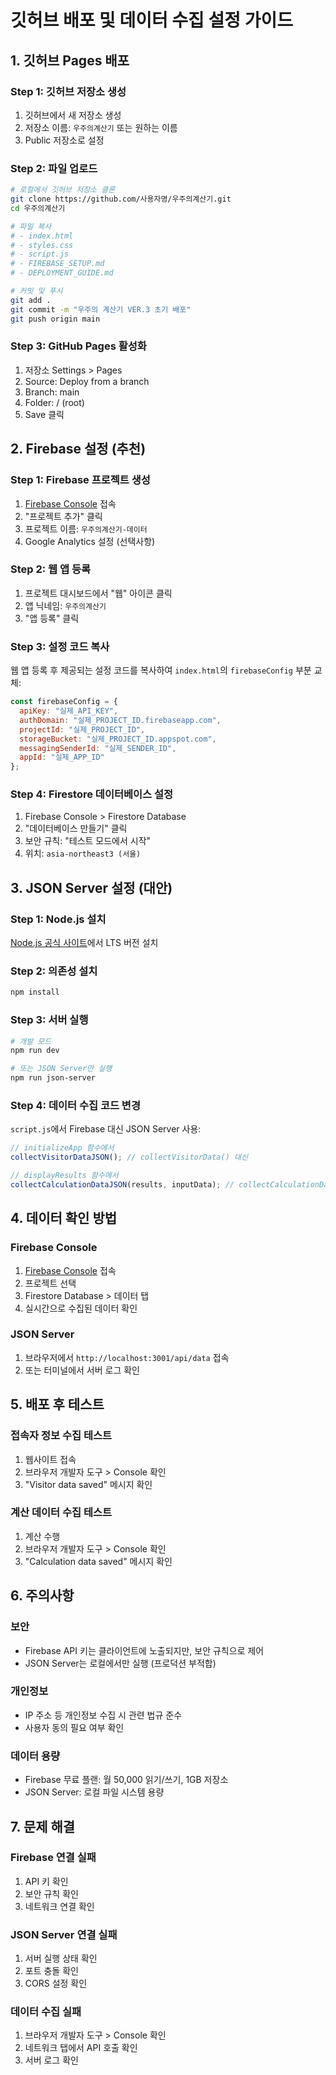 # 깃허브 배포 및 데이터 수집 설정 가이드

## 1. 깃허브 Pages 배포

### Step 1: 깃허브 저장소 생성
1. 깃허브에서 새 저장소 생성
2. 저장소 이름: `우주의계산기` 또는 원하는 이름
3. Public 저장소로 설정

### Step 2: 파일 업로드
```bash
# 로컬에서 깃허브 저장소 클론
git clone https://github.com/사용자명/우주의계산기.git
cd 우주의계산기

# 파일 복사
# - index.html
# - styles.css
# - script.js
# - FIREBASE_SETUP.md
# - DEPLOYMENT_GUIDE.md

# 커밋 및 푸시
git add .
git commit -m "우주의 계산기 VER.3 초기 배포"
git push origin main
```

### Step 3: GitHub Pages 활성화
1. 저장소 Settings > Pages
2. Source: Deploy from a branch
3. Branch: main
4. Folder: / (root)
5. Save 클릭

## 2. Firebase 설정 (추천)

### Step 1: Firebase 프로젝트 생성
1. [Firebase Console](https://console.firebase.google.com/) 접속
2. "프로젝트 추가" 클릭
3. 프로젝트 이름: `우주의계산기-데이터`
4. Google Analytics 설정 (선택사항)

### Step 2: 웹 앱 등록
1. 프로젝트 대시보드에서 "웹" 아이콘 클릭
2. 앱 닉네임: `우주의계산기`
3. "앱 등록" 클릭

### Step 3: 설정 코드 복사
웹 앱 등록 후 제공되는 설정 코드를 복사하여 `index.html`의 `firebaseConfig` 부분 교체:

```javascript
const firebaseConfig = {
  apiKey: "실제_API_KEY",
  authDomain: "실제_PROJECT_ID.firebaseapp.com",
  projectId: "실제_PROJECT_ID",
  storageBucket: "실제_PROJECT_ID.appspot.com",
  messagingSenderId: "실제_SENDER_ID",
  appId: "실제_APP_ID"
};
```

### Step 4: Firestore 데이터베이스 설정
1. Firebase Console > Firestore Database
2. "데이터베이스 만들기" 클릭
3. 보안 규칙: "테스트 모드에서 시작"
4. 위치: `asia-northeast3 (서울)`

## 3. JSON Server 설정 (대안)

### Step 1: Node.js 설치
[Node.js 공식 사이트](https://nodejs.org/)에서 LTS 버전 설치

### Step 2: 의존성 설치
```bash
npm install
```

### Step 3: 서버 실행
```bash
# 개발 모드
npm run dev

# 또는 JSON Server만 실행
npm run json-server
```

### Step 4: 데이터 수집 코드 변경
`script.js`에서 Firebase 대신 JSON Server 사용:

```javascript
// initializeApp 함수에서
collectVisitorDataJSON(); // collectVisitorData() 대신

// displayResults 함수에서
collectCalculationDataJSON(results, inputData); // collectCalculationData() 대신
```

## 4. 데이터 확인 방법

### Firebase Console
1. [Firebase Console](https://console.firebase.google.com/) 접속
2. 프로젝트 선택
3. Firestore Database > 데이터 탭
4. 실시간으로 수집된 데이터 확인

### JSON Server
1. 브라우저에서 `http://localhost:3001/api/data` 접속
2. 또는 터미널에서 서버 로그 확인

## 5. 배포 후 테스트

### 접속자 정보 수집 테스트
1. 웹사이트 접속
2. 브라우저 개발자 도구 > Console 확인
3. "Visitor data saved" 메시지 확인

### 계산 데이터 수집 테스트
1. 계산 수행
2. 브라우저 개발자 도구 > Console 확인
3. "Calculation data saved" 메시지 확인

## 6. 주의사항

### 보안
- Firebase API 키는 클라이언트에 노출되지만, 보안 규칙으로 제어
- JSON Server는 로컬에서만 실행 (프로덕션 부적합)

### 개인정보
- IP 주소 등 개인정보 수집 시 관련 법규 준수
- 사용자 동의 필요 여부 확인

### 데이터 용량
- Firebase 무료 플랜: 월 50,000 읽기/쓰기, 1GB 저장소
- JSON Server: 로컬 파일 시스템 용량

## 7. 문제 해결

### Firebase 연결 실패
1. API 키 확인
2. 보안 규칙 확인
3. 네트워크 연결 확인

### JSON Server 연결 실패
1. 서버 실행 상태 확인
2. 포트 충돌 확인
3. CORS 설정 확인

### 데이터 수집 실패
1. 브라우저 개발자 도구 > Console 확인
2. 네트워크 탭에서 API 호출 확인
3. 서버 로그 확인 